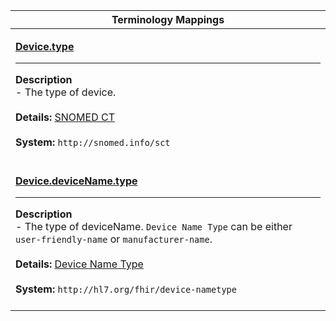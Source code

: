 |Terminology Mappings|
|---|
|<p>**[Device.type](https://www.hl7.org/fhir/device-definitions.html#Device.type)**<hr>**Description**<br>- The type of device.<br><br>**Details:** [SNOMED CT](https://www.hl7.org/fhir/valueset-device-type.html)<br><br>**System:** `http://snomed.info/sct`<br><br>|
|<p>**[Device.deviceName.type](https://www.hl7.org/fhir/device-definitions.html#Device.deviceName.type)**<hr>**Description**<br>- The type of deviceName. <code>Device Name Type</code> can be either <code>user-friendly-name</code> or <code>manufacturer-name</code>.<br><br>**Details:** [Device Name Type](https://hl7.org/fhir/R4/valueset-device-nametype.html)<br><br>**System:** `http://hl7.org/fhir/device-nametype`<br><br>|
